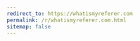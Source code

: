```yaml
---
redirect_to: https://whatismyreferer.com
permalink: /r/whatismyreferer.com.html
sitemap: false
---
```

